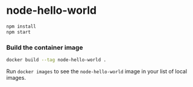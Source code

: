 # node-hello-world

```sh
npm install
npm start
```

### Build the container image

```sh
docker build --tag node-hello-world .
```

Run `docker images` to see the `node-hello-world` image in your list of local images.
